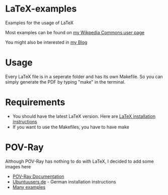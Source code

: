 LaTeX-examples
==============

Examples for the usage of LaTeX

Most examples can be found on [my Wikpedia Commons user page](http://commons.wikimedia.org/wiki/User:MartinThoma#Galerie)

You might also be interested in [my Blog](http://martin-thoma.com/tag/tikz/)

Usage
=====

Every LaTeX file is in a seperate folder and has its own Makefile.
So you can simply generate the PDF by typing "make" in the terminal.

Requirements
============

* You should have the latest LaTeX version. Here are
  [LaTeX installation instructions](http://martin-thoma.com/how-to-install-the-latest-latex-version/)
* If you want to use the Makefiles, you have to have make

POV-Ray
=======
Although POV-Ray has nothing to do with LaTeX, I decided to add
some images here

* [POV-Ray Documentation](http://www.povray.org/documentation/)
* [Ubuntuusers.de](http://wiki.ubuntuusers.de/POV-Ray) - German installation instructions
* [Many examples](http://www.f-lohmueller.de/)
